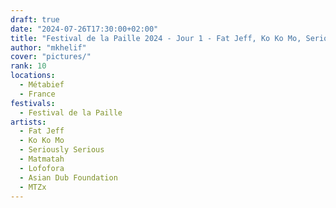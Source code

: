 ```yaml
---
draft: true
date: "2024-07-26T17:30:00+02:00"
title: "Festival de la Paille 2024 - Jour 1 - Fat Jeff, Ko Ko Mo, Seriously Serious, Matmatah, Lofofora, Asian Dub Foundation, MTZx"
author: "mkhelif"
cover: "pictures/"
rank: 10
locations:
  - Métabief
  - France
festivals:
  - Festival de la Paille
artists:
  - Fat Jeff
  - Ko Ko Mo
  - Seriously Serious
  - Matmatah
  - Lofofora
  - Asian Dub Foundation
  - MTZx
---
```


